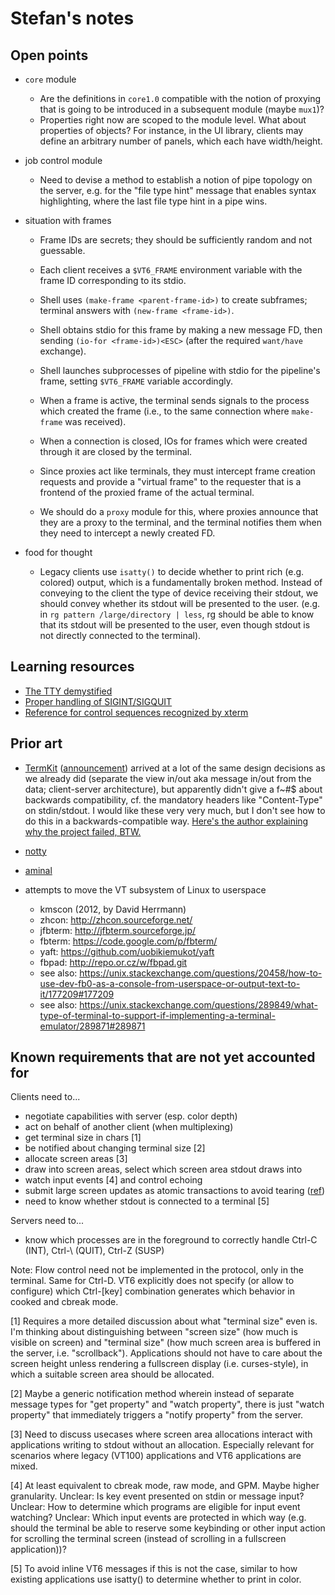 # Stefan's notes

## Open points

* `core` module
  * Are the definitions in `core1.0` compatible with the notion of proxying that is going to be introduced in a subsequent module (maybe `mux1`)?
  * Properties right now are scoped to the module level. What about properties of objects? For instance, in the UI library, clients may define an arbitrary number of panels, which each have width/height.
* job control module
  * Need to devise a method to establish a notion of pipe topology on the server, e.g. for the "file type hint" message that enables syntax highlighting, where the last file type hint in a pipe wins.

* situation with frames
  * Frame IDs are secrets; they should be sufficiently random and not guessable.
  * Each client receives a `$VT6_FRAME` environment variable with the frame ID corresponding to its stdio.
  * Shell uses `(make-frame <parent-frame-id>)` to create subframes; terminal answers with `(new-frame <frame-id>)`.
  * Shell obtains stdio for this frame by making a new message FD, then sending `(io-for <frame-id>)<ESC>` (after the required `want/have` exchange).
  * Shell launches subprocesses of pipeline with stdio for the pipeline's frame, setting `$VT6_FRAME` variable accordingly.
  * When a frame is active, the terminal sends signals to the process which created the frame (i.e., to the same connection where `make-frame` was received).
  * When a connection is closed, IOs for frames which were created through it are closed by the terminal.

  * Since proxies act like terminals, they must intercept frame creation requests and provide a "virtual frame" to the requester that is a frontend of the proxied frame of the actual terminal.
  * We should do a `proxy` module for this, where proxies announce that they are a proxy to the terminal, and the terminal notifies them when they need to intercept a newly created FD.

* food for thought
  * Legacy clients use `isatty()` to decide whether to print rich (e.g. colored) output, which is a fundamentally broken method. Instead of conveying to the client the type of device receiving their stdout, we should convey whether its stdout will be presented to the user. (e.g. in `rg pattern /large/directory | less`, rg should be able to know that its stdout will be presented to the user, even though stdout is not directly connected to the terminal).

## Learning resources

* [The TTY demystified](http://www.linusakesson.net/programming/tty/)
* [Proper handling of SIGINT/SIGQUIT](https://www.cons.org/cracauer/sigint.html)
* [Reference for control sequences recognized by xterm](https://invisible-island.net/xterm/ctlseqs/ctlseqs.html)

## Prior art

* [TermKit](https://github.com/unconed/TermKit) ([announcement](http://acko.net/blog/on-termkit/)) arrived at a lot of
  the same design decisions as we already did (separate the view in/out aka message in/out from the data; client-server
  architecture), but apparently didn't give a f~#$ about backwards compatibility, cf. the mandatory headers like
  "Content-Type" on stdin/stdout. I would like these very very much, but I don't see how to do this in a
  backwards-compatible way. [Here's the author explaining why the project failed, BTW.](https://www.reddit.com/r/programming/comments/137kd9/18_months_ago_termkit_a_nextgeneration_terminal/)

* [notty](https://github.com/withoutboats/notty)

* [aminal](https://github.com/liamg/aminal)

* attempts to move the VT subsystem of Linux to userspace
  * kmscon (2012, by David Herrmann)
  * zhcon: http://zhcon.sourceforge.net/
  * jfbterm: http://jfbterm.sourceforge.jp/
  * fbterm: https://code.google.com/p/fbterm/
  * yaft: https://github.com/uobikiemukot/yaft
  * fbpad: http://repo.or.cz/w/fbpad.git
  * see also: https://unix.stackexchange.com/questions/20458/how-to-use-dev-fb0-as-a-console-from-userspace-or-output-text-to-it/177209#177209
  * see also: https://unix.stackexchange.com/questions/289849/what-type-of-terminal-to-support-if-implementing-a-terminal-emulator/289871#289871

## Known requirements that are not yet accounted for

Clients need to...

* negotiate capabilities with server (esp. color depth)
* act on behalf of another client (when multiplexing)
* get terminal size in chars [1]
* be notified about changing terminal size [2]
* allocate screen areas [3]
* draw into screen areas, select which screen area stdout draws into
* watch input events [4] and control echoing
* submit large screen updates as atomic transactions to avoid tearing ([ref](https://github.com/jwilm/alacritty/issues/598))
* need to know whether stdout is connected to a terminal [5]

Servers need to...

* know which processes are in the foreground to correctly handle Ctrl-C (INT),
  Ctrl-\ (QUIT), Ctrl-Z (SUSP)

Note: Flow control need not be implemented in the protocol, only in the terminal.
Same for Ctrl-D. VT6 explicitly does not specify (or allow to configure) which
Ctrl-[key] combination generates which behavior in cooked and cbreak mode.

[1] Requires a more detailed discussion about what "terminal size" even is.
I'm thinking about distinguishing between "screen size" (how much is visible on
screen) and "terminal size" (how much screen area is buffered in the server,
i.e. "scrollback"). Applications should not have to care about the screen
height unless rendering a fullscreen display (i.e. curses-style), in which a
suitable screen area should be allocated.

[2] Maybe a generic notification method wherein instead of separate message
types for "get property" and "watch property", there is just "watch property"
that immediately triggers a "notify property" from the server.

[3] Need to discuss usecases where screen area allocations interact with
applications writing to stdout without an allocation. Especially relevant for
scenarios where legacy (VT100) applications and VT6 applications are mixed.

[4] At least equivalent to cbreak mode, raw mode, and GPM. Maybe higher
granularity. Unclear: Is key event presented on stdin or message input? Unclear:
How to determine which programs are eligible for input event watching?
Unclear: Which input events are protected in which way (e.g. should the
terminal be able to reserve some keybinding or other input action for scrolling
the terminal screen (instead of scrolling in a fullscreen application))?

[5] To avoid inline VT6 messages if this is not the case, similar to how
existing applications use isatty() to determine whether to print in color.
